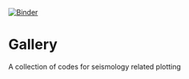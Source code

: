 [![Binder](https://mybinder.org/badge_logo.svg)](https://mybinder.org/v2/gh/Lchuang/Gallery/HEAD)
# Gallery
A collection of codes for seismology related plotting
